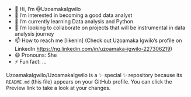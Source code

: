 - 👋 Hi, I’m @UzoamakaIgwilo
- 👀 I’m interested in becoming a good data analyst
- 🌱 I’m currently learning Data analysis and Python
- 💞️ I’m looking to collaborate on projects that will be instrumental in data analysis journey
- 📫 How to reach me [likenin] (Check out Uzoamaka Igwilo’s profile on LinkedIn https://ng.linkedin.com/in/uzoamaka-igwilo-227306219)
- 😄 Pronouns: She
- ⚡ Fun fact: ...


UzoamakaIgwilo/UzoamakaIgwilo is a ✨ special ✨ repository because its `README.md` (this file) appears on your GitHub profile.
You can click the Preview link to take a look at your changes.
